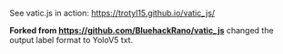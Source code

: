 See vatic.js in action:  https://trotyl15.github.io/vatic_js/

**Forked from https://github.com/BluehackRano/vatic_js** changed the output label format to YoloV5 txt. 
